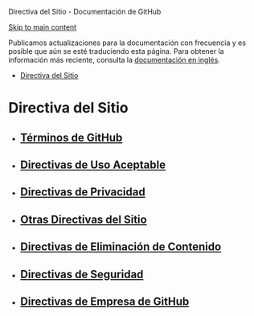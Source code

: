 Directiva del Sitio - Documentación de GitHub

[Skip to main content](#main-content)

Publicamos actualizaciones para la documentación con frecuencia y es posible que aún se esté traduciendo esta página. Para obtener la información más reciente, consulta la [documentación en inglés](/en).

* [Directiva del Sitio](/es/site-policy)

Directiva del Sitio
==========

* [Términos de GitHub](/es/site-policy/github-terms)
  ----------

* [Directivas de Uso Aceptable](/es/site-policy/acceptable-use-policies)
  ----------

* [Directivas de Privacidad](/es/site-policy/privacy-policies)
  ----------

* [Otras Directivas del Sitio](/es/site-policy/other-site-policies)
  ----------

* [Directivas de Eliminación de Contenido](/es/site-policy/content-removal-policies)
  ----------

* [Directivas de Seguridad](/es/site-policy/security-policies)
  ----------

* [Directivas de Empresa de GitHub](/es/site-policy/github-company-policies)
  ----------
